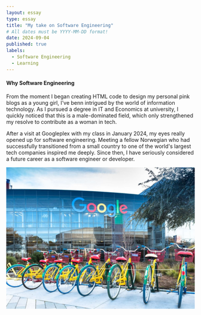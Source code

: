 ```yaml
---
layout: essay
type: essay
title: "My take on Software Engineering"
# All dates must be YYYY-MM-DD format!
date: 2024-09-04
published: true
labels:
  - Software Engineering
  - Learning
---
```



#### Why Software Engineering
From the moment I began creating HTML code to design my personal pink blogs as a young girl, I've benn intrigued by the world of information technology. As I pursued a degree in IT and Economics at university, I quickly noticed that this is a male-dominated field, which only strengthened my resolve to contribute as a woman in tech. 

After a visit at Googleplex with my class in January 2024, my eyes really opened up for software engineering. Meeting a fellow Norwegian who had successfully transitioned from a small country to one of the world's largest tech companies inspired me deeply. Since then, I have seriously considered a future career as a software engineer or developer. 


<p align="left">
  <img src="../img/googleplex.jpg" width="600">
</p>

  
